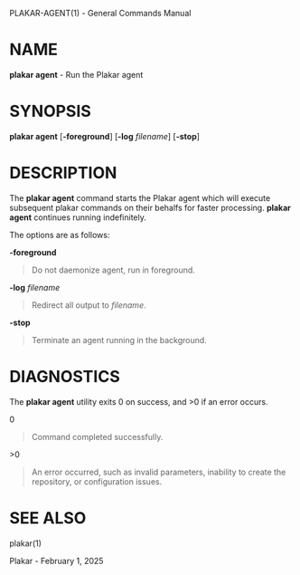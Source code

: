 PLAKAR-AGENT(1) - General Commands Manual

# NAME

**plakar agent** - Run the Plakar agent

# SYNOPSIS

**plakar agent**
\[**-foreground**]
\[**-log**&nbsp;*filename*]
\[**-stop**]

# DESCRIPTION

The
**plakar agent**
command starts the Plakar agent which will execute subsequent
plakar
commands on their behalfs for faster processing.
**plakar agent**
continues running indefinitely.

The options are as follows:

**-foreground**

> Do not daemonize agent,
> run in foreground.

**-log** *filename*

> Redirect all output to
> *filename*.

**-stop**

> Terminate an agent running in the background.

# DIAGNOSTICS

The **plakar agent** utility exits&#160;0 on success, and&#160;&gt;0 if an error occurs.

0

> Command completed successfully.

&gt;0

> An error occurred, such as invalid parameters, inability to create the
> repository, or configuration issues.

# SEE ALSO

plakar(1)

Plakar - February 1, 2025
